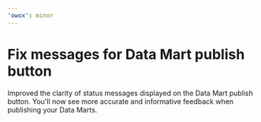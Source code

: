 ```yaml
---
'owox': minor
---
```


# Fix messages for Data Mart publish button

Improved the clarity of status messages displayed on the Data Mart publish button.
You'll now see more accurate and informative feedback when publishing your Data Marts.
